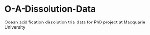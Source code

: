 # O-A-Dissolution-Data
Ocean acidification dissolution trial data for PhD project at Macquarie University  
